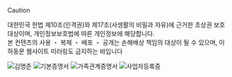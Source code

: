 > [!CAUTION]
> 대한민국 헌법 제10조(인격권)와 제17조(사생활의 비밀과 자유)에 근거한 초상권 보호 대상이며, 개인정보보호법에 따른 개인정보에 해당합니다.<br>본 컨텐츠의 사용 ・ 복제 ・ 배포 ・ 공개는 손해배상 책임의 대상이 될 수 있으며, 이하동문 웹사이트 미러링도 금지하는 바입니다

![김명준](https://github.com/user-attachments/assets/d4497324-dab1-46e6-85d0-f36e85875dd4)
![기본증명서](https://github.com/user-attachments/assets/181b7ace-c9b1-4e33-abc8-e0c262d0b7a5)
![가족관계증명서](https://github.com/user-attachments/assets/814bbaf1-4d4e-4458-97a2-f764f1727681)
![사업자등록증](https://github.com/user-attachments/assets/eb2817c7-0a99-4f2d-899e-26b87bae62b6)
